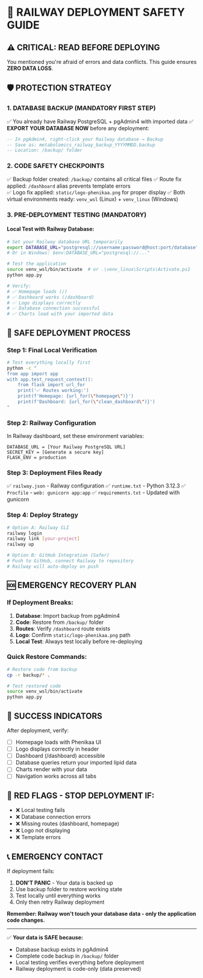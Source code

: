 # 🚅 RAILWAY DEPLOYMENT SAFETY GUIDE

## ⚠️ CRITICAL: READ BEFORE DEPLOYING

You mentioned you're afraid of errors and data conflicts. This guide ensures **ZERO DATA LOSS**.

## 🛡️ PROTECTION STRATEGY

### 1. **DATABASE BACKUP (MANDATORY FIRST STEP)**
✅ You already have Railway PostgreSQL + pgAdmin4 with imported data
✅ **EXPORT YOUR DATABASE NOW** before any deployment:

```sql
-- In pgAdmin4, right-click your Railway database → Backup
-- Save as: metabolomics_railway_backup_YYYYMMDD.backup
-- Location: /backup/ folder
```

### 2. **CODE SAFETY CHECKPOINTS**
✅ Backup folder created: `/backup/` contains all critical files
✅ Route fix applied: `/dashboard` alias prevents template errors  
✅ Logo fix applied: `static/logo-phenikaa.png` for proper display
✅ Both virtual environments ready: `venv_wsl` (Linux) + `venv_linux` (Windows)

### 3. **PRE-DEPLOYMENT TESTING (MANDATORY)**

#### Local Test with Railway Database:
```bash
# Set your Railway database URL temporarily
export DATABASE_URL="postgresql://username:password@host:port/database"
# Or in Windows: $env:DATABASE_URL="postgresql://..."

# Test the application
source venv_wsl/bin/activate  # or .\venv_linux\Scripts\Activate.ps1
python app.py

# Verify:
# ✅ Homepage loads (/)
# ✅ Dashboard works (/dashboard) 
# ✅ Logo displays correctly
# ✅ Database connection successful
# ✅ Charts load with your imported data
```

## 🚀 SAFE DEPLOYMENT PROCESS

### Step 1: Final Local Verification
```bash
# Test everything locally first
python -c "
from app import app
with app.test_request_context():
    from flask import url_for
    print('✅ Routes working:')
    print(f'Homepage: {url_for(\"homepage\")}')
    print(f'Dashboard: {url_for(\"clean_dashboard\")}')
"
```

### Step 2: Railway Configuration
In Railway dashboard, set these environment variables:
```
DATABASE_URL = [Your Railway PostgreSQL URL]
SECRET_KEY = [Generate a secure key]
FLASK_ENV = production
```

### Step 3: Deployment Files Ready
✅ `railway.json` - Railway configuration
✅ `runtime.txt` - Python 3.12.3
✅ `Procfile` - `web: gunicorn app:app`
✅ `requirements.txt` - Updated with gunicorn

### Step 4: Deploy Strategy
```bash
# Option A: Railway CLI
railway login
railway link [your-project]
railway up

# Option B: GitHub Integration (Safer)
# Push to GitHub, connect Railway to repository
# Railway will auto-deploy on push
```

## 🆘 EMERGENCY RECOVERY PLAN

### If Deployment Breaks:
1. **Database**: Import backup from pgAdmin4
2. **Code**: Restore from `/backup/` folder  
3. **Routes**: Verify `/dashboard` route exists
4. **Logo**: Confirm `static/logo-phenikaa.png` path
5. **Local Test**: Always test locally before re-deploying

### Quick Restore Commands:
```bash
# Restore code from backup
cp -r backup/* .

# Test restored code
source venv_wsl/bin/activate
python app.py
```

## 🎯 SUCCESS INDICATORS

After deployment, verify:
- [ ] Homepage loads with Phenikaa UI
- [ ] Logo displays correctly in header
- [ ] Dashboard (/dashboard) accessible
- [ ] Database queries return your imported lipid data
- [ ] Charts render with your data
- [ ] Navigation works across all tabs

## 🚨 RED FLAGS - STOP DEPLOYMENT IF:
- ❌ Local testing fails
- ❌ Database connection errors
- ❌ Missing routes (dashboard, homepage)
- ❌ Logo not displaying
- ❌ Template errors

## 📞 EMERGENCY CONTACT

If deployment fails:
1. **DON'T PANIC** - Your data is backed up
2. Use backup folder to restore working state
3. Test locally until everything works
4. Only then retry Railway deployment

**Remember: Railway won't touch your database data - only the application code changes.**

---

✅ **Your data is SAFE because:**
- Database backup exists in pgAdmin4
- Complete code backup in `/backup/` folder  
- Local testing verifies everything before deployment
- Railway deployment is code-only (data preserved)